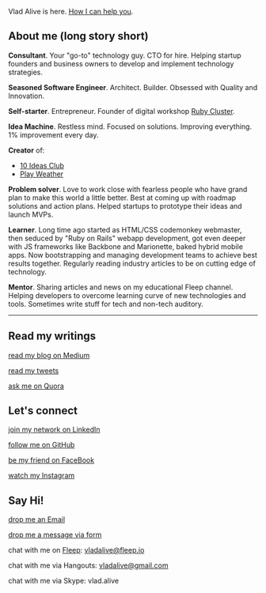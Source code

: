 Vlad Alive is here. [How I can help you](/services).

## About me (long story short)

**Consultant**. Your "go-to" technology guy. CTO for hire. Helping startup founders and business owners to develop and implement technology strategies.

**Seasoned Software Engineer**. Architect. Builder. Obsessed with Quality and Innovation.

**Self-starter**. Entrepreneur. Founder of digital workshop [Ruby Cluster](https://rubycluster.com).

**Idea Machine**. Restless mind. Focused on solutions. Improving everything. 1% improvement every day. 

**Creator** of:

* [10 Ideas Club](https://10ideas.club)
* [Play Weather](http://playweather.info)

**Problem solver**. Love to work close with fearless people who have grand plan to make this world a little better. Best at coming up with roadmap solutions and action plans. Helped startups to prototype their ideas and launch MVPs.

**Learner**. Long time ago started as HTML/CSS codemonkey webmaster, then seduced by "Ruby on Rails" webapp development, got even deeper with JS frameworks like Backbone and Marionette, baked hybrid mobile apps. Now bootstrapping and managing development teams to achieve best results together. Regularly reading industry articles to be on cutting edge of technology.

**Mentor**. Sharing articles and news on my educational Fleep channel. Helping developers to overcome learning curve of new technologies and tools. Sometimes write stuff for tech and non-tech auditory.

---

## Read my writings

[read my blog on Medium](https://m.vladalive.com)

[read my tweets](http://twitter.com/vladalive)

[ask me on Quora](https://www.quora.com/profile/Vlad-Alive)

## Let's connect

[join my network on LinkedIn](http://linkedin.com/in/vladalive)

[follow me on GitHub](http://github.com/vladalive)

[be my friend on FaceBook](https://www.facebook.com/vlad.alive)

[watch my Instagram](https://www.instagram.com/vlad_alive)

## Say Hi!

[drop me an Email](mailto:vladalive@gmail.com)

[drop me a message via form](https://goo.gl/forms/cfQXHh2SIfbDwWai2)

chat with me on [Fleep](https://fleep.io): vladalive@fleep.io

chat with me via Hangouts: vladalive@gmail.com

chat with me via Skype: vlad.alive
